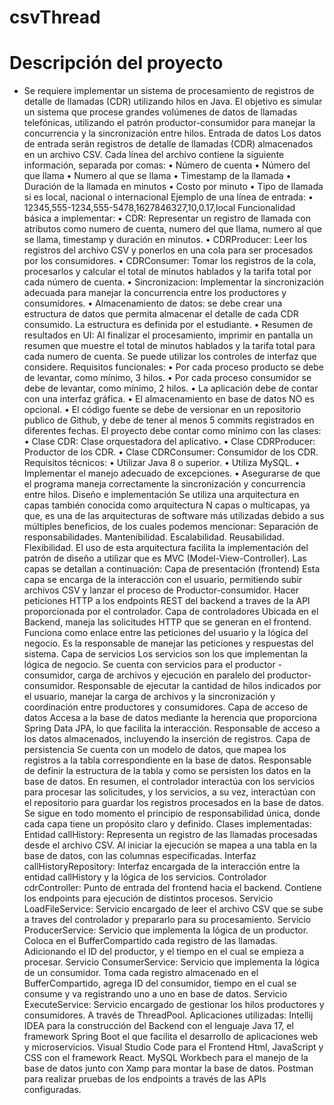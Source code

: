 # csvThread

# Descripción del proyecto
- Se requiere implementar un sistema de procesamiento de registros de detalle de llamadas (CDR) utilizando hilos en Java. El objetivo es simular un sistema que procese grandes volúmenes de datos de llamadas telefónicas, utilizando el patrón productor-consumidor para manejar la concurrencia y la sincronización entre hilos.
Entrada de datos
Los datos de entrada serán registros de detalle de llamadas (CDR) almacenados en un archivo CSV. Cada línea del archivo contiene la siguiente información, separada por comas:
•	Número de cuenta
•	Número del que llama
•	Numero al que se llama
•	Timestamp de la llamada
•	Duración de la llamada en minutos
•	Costo por minuto
•	Tipo de llamada si es local, nacional o internacional
Ejemplo de una línea de entrada:
•	12345,555-1234,555-5478,1627846327,10,0.17,local
Funcionalidad básica a implementar:
•	CDR: Representar un registro de llamada con atributos como numero de cuenta, numero del que llama, numero al que se llama, timestamp y duración en minutos.
•	CDRProducer: Leer los registros del archivo CSV y ponerlos en una cola para ser procesados por los consumidores.
•	CDRConsumer: Tomar los registros de la cola, procesarlos y calcular el total de minutos hablados y la tarifa total por cada número de cuenta.
•	Sincronizacion: Implementar la sincronización adecuada para manejar la concurrencia entre los productores y consumidores.
•	Almacenamiento de datos: se debe crear una estructura de datos que permita almacenar el detalle de cada CDR consumido. La estructura es definida por el estudiante.
•	Resumen de resultados en UI: Al finalizar el procesamiento, imprimir en pantalla un resumen que muestre el total de minutos hablados y la tarifa total para cada numero de cuenta. Se puede utilizar los controles de interfaz que considere.
Requisitos funcionales:
•	Por cada proceso producto se debe de levantar, como mínimo, 3 hilos.
•	Por cada proceso consumidor se debe de levantar, como mínimo, 2 hilos.
•	La aplicación debe de contar con una interfaz gráfica.
•	El almacenamiento en base de datos NO es opcional.
•	El código fuente se debe de versionar en un repositorio publico de Github, y debe de tener al menos 5 commits registrados en diferentes fechas.
El proyecto debe contar como mínimo con las clases:
•	Clase CDR: Clase orquestadora del aplicativo.
•	Clase CDRProducer: Productor de los CDR.
•	Clase CDRConsumer: Consumidor de los CDR.
Requisitos técnicos:
•	Utilizar Java 8 o superior. 
•	Utiliza MySQL. 
•	Implementar el manejo adecuado de excepciones. 
•	Asegurarse de que el programa maneja correctamente la sincronización y concurrencia entre hilos.
Diseño e implementación
Se utiliza una arquitectura en capas también conocida como arquitectura N capas o multicapas, ya que, es una de las arquitecturas de software más utilizadas debido a sus múltiples beneficios, de los cuales podemos mencionar:
Separación de responsabilidades.
Mantenibilidad.
Escalabilidad.
Reusabilidad.
Flexibilidad.
El uso de esta arquitectura facilita la implementación del patrón de diseño a utilizar que es MVC (Model-View-Controller).
Las capas se detallan a continuación:
Capa de presentación (frontend)
Esta capa se encarga de la interacción con el usuario, permitiendo subir archivos CSV y lanzar el proceso de Productor-consumidor.
Hacer peticiones HTTP a los endpoints REST del backend a traves de la API proporcionada por el controlador.
Capa de controladores
Ubicada en el Backend, maneja las solicitudes HTTP que se generan en el frontend. Funciona como enlace entre las peticiones del usuario y la lógica del negocio. Es la responsable de manejar las peticiones y respuestas del sistema.
Capa de servicios
Los servicios son los que implementan la lógica de negocio. Se cuenta con servicios para el productor -consumidor, carga de archivos y ejecución en paralelo del productor-consumidor. Responsable de ejecutar la cantidad de hilos indicados por el usuario, manejar la carga de archivos y la sincronización y coordinación entre productores y consumidores.
Capa de acceso de datos
Accesa a la base de datos mediante la herencia que proporciona Spring Data JPA, lo que facilita la interacción. Responsable de acceso a los datos almacenados, incluyendo la inserción de registros.
Capa de persistencia
Se cuenta con un modelo de datos, que mapea los registros a la tabla correspondiente en la base de datos. Responsable de definir la estructura de la tabla y como se persisten los datos en la base de datos.
En resumen, el controlador interactúa con los servicios para procesar las solicitudes, y los servicios, a su vez, interactúan con el repositorio para guardar los registros procesados en la base de datos. Se sigue en todo momento el principio de responsabilidad única, donde cada capa tiene un propósito claro y definido.
Clases implementadas:
Entidad callHistory: Representa un registro de las llamadas procesadas desde el archivo CSV. Al iniciar la ejecución se mapea a una tabla en la base de datos, con las columnas especificadas.
Interfaz callHistoryRepository: Interfaz encargada de la interacción entre la entidad callHistory y la lógica de los servicios.
Controlador cdrController: Punto de entrada del frontend hacia el backend. Contiene los endpoints para ejecución de distintos procesos.
Servicio LoadFileService: Servicio encargado de leer el archivo CSV que se sube a traves del controlador y prepararlo para su procesamiento.
Servicio ProducerService: Servicio que implementa la lógica de un productor. Coloca en el BufferCompartido cada registro de las llamadas. Adicionando el ID del productor, y el tiempo en el cual se empieza a procesar.
Servicio ConsumerService: Servicio que implementa la lógica de un consumidor. Toma cada registro almacenado en el BufferCompartido, agrega ID del consumidor, tiempo en el cual se consume y va registrando uno a uno en base de datos.
Servicio ExecuteService: Servicio encargado de gestionar los hilos productores y consumidores. A través de ThreadPool.
Aplicaciones utilizadas:
Intellij IDEA para la construcción del Backend con el lenguaje Java 17, el framework Spring Boot el que facilita el desarrollo de aplicaciones web y microservicios. 
Visual Studio Code para el Frontend Html, JavaScript y CSS con el framework React.
MySQL Workbech para el manejo de la base de datos junto con Xamp para montar la base de datos.
Postman para realizar pruebas de los endpoints a través de las APIs configuradas.

